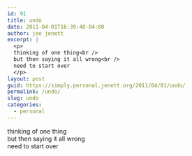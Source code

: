 ```yaml
---
id: 91
title: undo
date: 2011-04-01T16:39:48-04:00
author: joe jenett
excerpt: |
  <p>
  thinking of one thing<br />
  but then saying it all wrong<br />
  need to start over
  </p>
layout: post
guid: https://simply.personal.jenett.org/2011/04/01/undo/
permalink: /undo/
slug: undo
categories:
  - personal
---
```

thinking of one thing  
but then saying it all wrong  
need to start over